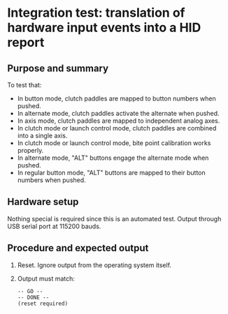 # Integration test: translation of hardware input events into a HID report

## Purpose and summary

To test that:

- In button mode, clutch paddles are mapped to button numbers when pushed.
- In alternate mode, clutch paddles activate the alternate when pushed.
- In axis mode, clutch paddles are mapped to independent analog axes.
- In clutch mode or launch control mode, clutch paddles are combined into a single axis.
- In clutch mode or launch control mode, bite point calibration works properly.
- In alternate mode, "ALT" buttons engage the alternate mode when pushed.
- In regular button mode, "ALT" buttons are mapped to their button numbers when pushed.

## Hardware setup

Nothing special is required since this is an automated test.
Output through USB serial port at 115200 bauds.

## Procedure and expected output

1. Reset. Ignore output from the operating system itself.
2. Output must match:

   ```text
   -- GO --
   -- DONE --
   (reset required)
   ```
